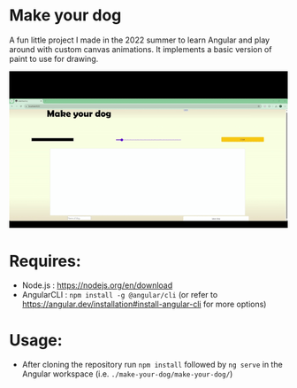 # Make your dog

A fun little project I made in the 2022 summer to learn Angular and play around with custom canvas animations. It implements a basic version of paint to use for drawing.

![Demo](assets/images/dog-gif.gif)


# Requires:
  - Node.js : https://nodejs.org/en/download
  - AngularCLI : `npm install -g @angular/cli` (or refer to https://angular.dev/installation#install-angular-cli for more options) 

# Usage:
  - After cloning the repository run `npm install` followed by `ng serve` in the Angular workspace (i.e. `./make-your-dog/make-your-dog/`)
